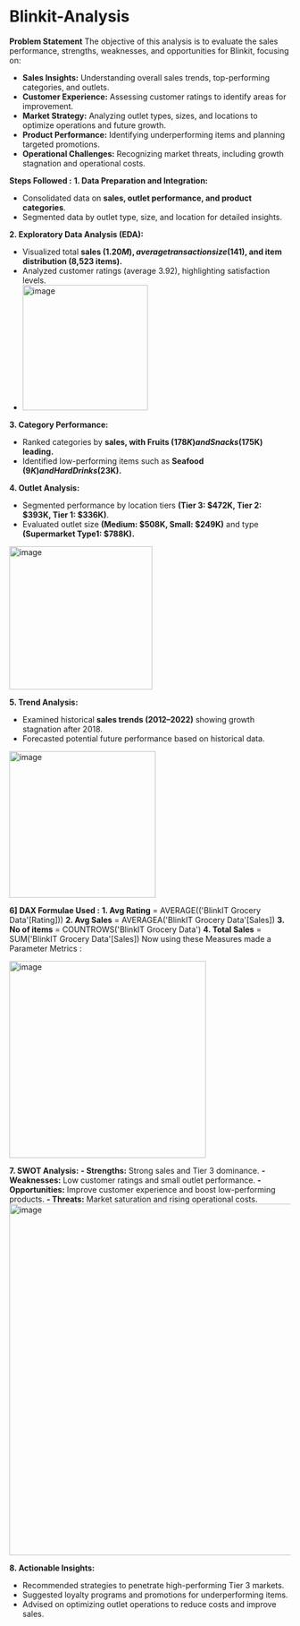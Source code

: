 # Blinkit-Analysis
**Problem Statement**
The objective of this analysis is to evaluate the sales performance, strengths, weaknesses, and opportunities for Blinkit, focusing on:

- **Sales Insights:** Understanding overall sales trends, top-performing categories, and outlets.
- **Customer Experience:** Assessing customer ratings to identify areas for improvement.
- **Market Strategy:** Analyzing outlet types, sizes, and locations to optimize operations and future growth.
- **Product Performance:** Identifying underperforming items and planning targeted promotions.
- **Operational Challenges:** Recognizing market threats, including growth stagnation and operational costs.

**Steps Followed :**
**1. Data Preparation and Integration:**
- Consolidated data on **sales, outlet performance, and product categories**.
- Segmented data by outlet type, size, and location for detailed insights.

**2. Exploratory Data Analysis (EDA):**
- Visualized total **sales ($1.20M), average transaction size ($141), and item distribution (8,523 items).**
- Analyzed customer ratings (average 3.92), highlighting satisfaction levels.
- <img width="224" alt="image" src="https://github.com/user-attachments/assets/649a7a7b-5a57-457a-abe5-b34a6bbc6c25" />


**3. Category Performance:**
- Ranked categories by **sales, with Fruits ($178K) and Snacks ($175K) leading.**
- Identified low-performing items such as **Seafood ($9K) and Hard Drinks ($23K).**


**4. Outlet Analysis:**
- Segmented performance by location tiers **(Tier 3: $472K, Tier 2: $393K, Tier 1: $336K)**.
- Evaluated outlet size **(Medium: $508K, Small: $249K)** and type **(Supermarket Type1: $788K).**
<img width="256" alt="image" src="https://github.com/user-attachments/assets/c939ba65-593f-4f32-8573-7896f9453f31" />


**5. Trend Analysis:**
- Examined historical **sales trends (2012–2022)** showing growth stagnation after 2018.
- Forecasted potential future performance based on historical data.
<img width="262" alt="image" src="https://github.com/user-attachments/assets/70e1e25d-8d2a-43cf-bd03-f72e9456dda1" />

**6] DAX Formulae Used :**
**1. Avg Rating** = AVERAGE(('BlinkIT Grocery Data'[Rating]))
**2. Avg Sales** = AVERAGEA('BlinkIT Grocery Data'[Sales])
**3. No of items** = COUNTROWS('BlinkIT Grocery Data')
**4. Total Sales** = SUM('BlinkIT Grocery Data'[Sales])
Now using these Measures made a Parameter Metrics :

<img width="352" alt="image" src="https://github.com/user-attachments/assets/6e471646-5bb2-4dd7-9eb2-da4cb681eb16" />


**7. SWOT Analysis:**
**- Strengths:** Strong sales and Tier 3 dominance.
**- Weaknesses:** Low customer ratings and small outlet performance.
**- Opportunities:** Improve customer experience and boost low-performing products.
**- Threats:** Market saturation and rising operational costs.
<img width="628" alt="image" src="https://github.com/user-attachments/assets/a95f99c8-cab5-40bc-ae87-4f0fcfa5a77f" />


**8. Actionable Insights:**

- Recommended strategies to penetrate high-performing Tier 3 markets.
- Suggested loyalty programs and promotions for underperforming items.
- Advised on optimizing outlet operations to reduce costs and improve sales.
